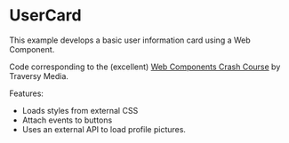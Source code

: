 # UserCard

This example develops a basic user information card using a Web Component.

Code corresponding to the (excellent) [Web Components Crash Course](https://www.youtube.com/watch?v=PCWaFLy3VUo) by Traversy Media.

Features:

-   Loads styles from external CSS
-   Attach events to buttons
-   Uses an external API to load profile pictures.
